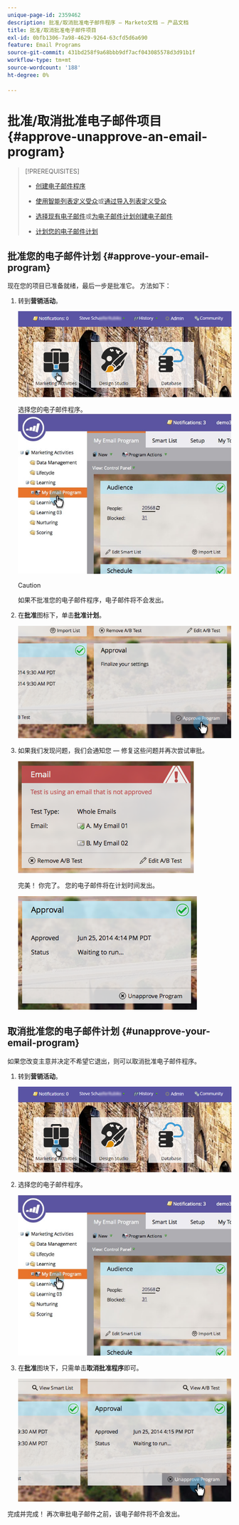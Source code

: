 ```yaml
---
unique-page-id: 2359462
description: 批准/取消批准电子邮件程序 — Marketo文档 — 产品文档
title: 批准/取消批准电子邮件项目
exl-id: 0bfb1306-7a98-4629-9264-63cfd5d6a690
feature: Email Programs
source-git-commit: 431bd258f9a68bbb9df7acf043085578d3d91b1f
workflow-type: tm+mt
source-wordcount: '188'
ht-degree: 0%

---
```


# 批准/取消批准电子邮件项目 {#approve-unapprove-an-email-program}

>[!PREREQUISITES]
>
>* [创建电子邮件程序](/help/marketo/product-docs/email-marketing/email-programs/creating-an-email-program/create-an-email-program.md)
>* [使用智能列表定义受众](/help/marketo/product-docs/email-marketing/email-programs/managing-people-in-email-programs/define-an-audience-with-a-smart-list.md)或[通过导入列表定义受众](/help/marketo/product-docs/email-marketing/email-programs/managing-people-in-email-programs/define-an-audience-by-importing-a-list.md)
>
>* [选择现有电子邮件](/help/marketo/product-docs/email-marketing/email-programs/email-program-actions/choose-an-existing-email.md)或[为电子邮件计划创建电子邮件](/help/marketo/product-docs/email-marketing/email-programs/email-program-actions/create-an-email-for-an-email-program.md)
>
>* [计划您的电子邮件计划](/help/marketo/product-docs/email-marketing/email-programs/email-program-actions/schedule-your-email-program.md)

## 批准您的电子邮件计划 {#approve-your-email-program}

现在您的项目已准备就绪，最后一步是批准它。 方法如下：

1. 转到&#x200B;**营销活动**。

   ![](assets/login-marketing-activities-2.png)

   选择您的电子邮件程序。
   ![](assets/selectemailprogram-2.jpg)

   >[!CAUTION]
   >
   >如果不批准您的电子邮件程序，电子邮件将不会发出。

1. 在&#x200B;**批准**&#x200B;图标下，单击&#x200B;**批准计划**。

   ![](assets/image2014-9-12-13-3a43-3a36.png)

1. 如果我们发现问题，我们会通知您 — 修复这些问题并再次尝试审批。

   ![](assets/image2014-9-12-13-3a43-3a44.png)

   完美！ 你完了。 您的电子邮件将在计划时间发出。

   ![](assets/image2014-9-12-13-3a43-3a56.png)

## 取消批准您的电子邮件计划 {#unapprove-your-email-program}

如果您改变主意并决定不希望它退出，则可以取消批准电子邮件程序。

1. 转到&#x200B;**营销活动**。

   ![](assets/login-marketing-activities-2.png)

1. 选择您的电子邮件程序。

   ![](assets/selectemailprogram-2.jpg)

1. 在&#x200B;**批准**&#x200B;图块下，只需单击&#x200B;**取消批准程序**&#x200B;即可。

   ![](assets/image2014-9-12-13-3a44-3a28.png)

完成并完成！ 再次审批电子邮件之前，该电子邮件将不会发出。
